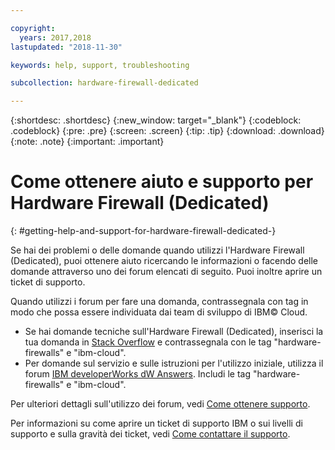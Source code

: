 ```yaml
---

copyright:
  years: 2017,2018
lastupdated: "2018-11-30"

keywords: help, support, troubleshooting

subcollection: hardware-firewall-dedicated

---
```


{:shortdesc: .shortdesc}
{:new_window: target="_blank"}
{:codeblock: .codeblock}
{:pre: .pre}
{:screen: .screen}
{:tip: .tip}
{:download: .download}
{:note: .note}
{:important: .important}

# Come ottenere aiuto e supporto per Hardware Firewall (Dedicated)
{: #getting-help-and-support-for-hardware-firewall-dedicated-}

Se hai dei problemi o delle domande quando utilizzi l'Hardware Firewall (Dedicated), puoi ottenere aiuto ricercando le informazioni o facendo delle domande attraverso uno dei forum elencati di seguito. Puoi inoltre aprire un ticket di supporto.

Quando utilizzi i forum per fare una domanda, contrassegnala con tag in modo che possa essere individuata dai team di sviluppo di IBM© Cloud.

* Se hai domande tecniche sull'Hardware Firewall (Dedicated), inserisci la tua domanda in [Stack Overflow](https://stackoverflow.com/search?q=hardware-firewalls+ibm-cloud) e contrassegnala con le tag "hardware-firewalls" e "ibm-cloud".
* Per domande sul servizio e sulle istruzioni per l'utilizzo iniziale, utilizza il forum [IBM developerWorks dW Answers](https://developer.ibm.com/answers/topics/hardware-firewalls.html?smartspace=ibm-cloud). Includi le tag "hardware-firewalls" e "ibm-cloud".

Per ulteriori dettagli sull'utilizzo dei forum, vedi [Come ottenere supporto](https://{DomainName}/docs/get-support?topic=get-support-using-avatar).

Per informazioni su come aprire un ticket di supporto IBM o sui livelli di supporto e sulla gravità dei ticket, vedi [Come contattare il supporto](/docs/get-support?topic=get-support-contacting-bluemix-support-dedicated-local).
